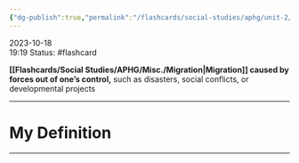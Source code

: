 ```yaml
---
{"dg-publish":true,"permalink":"/flashcards/social-studies/aphg/unit-2/forced-migration/","updated":"2024-04-24T10:40:23.433-05:00"}
---
```


2023-10-18  
19:19
Status: #flashcard

**[[Flashcards/Social Studies/APHG/Misc./Migration\|Migration]] caused by forces out of one’s control,** such as disasters, social conflicts, or developmental projects

---
# My Definition







---